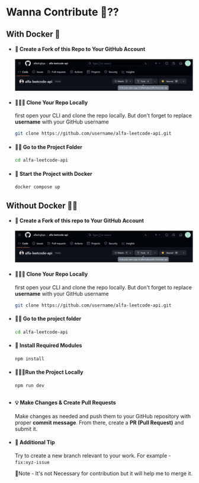 # Wanna Contribute 🤔??

## With Docker 🐳

- #### 🍴 Create a Fork of this Repo to Your GitHub Account

  ![Alt text](./public/demo/contribute.png)

- #### 🧑🏽‍💻 Clone Your Repo Locally

  first open your CLI and clone the repo locally. But don't forget to replace **username** with your GitHub username

  ```bash
  git clone https://github.com/username/alfa-leetcode-api.git
  ```

- #### 👋🏽 Go to the Project Folder

  ```bash
  cd alfa-leetcode-api
  ```

- #### 🚀 Start the Project with Docker
  ```bash
  docker compose up
  ```

## Without Docker 🐳❌

- #### 🍴 Create a Fork of this repo to Your GitHub Account

  ![Alt text](./public/demo/contribute.png)

- #### 🧑🏽‍💻 Clone Your Repo Locally

  first open your CLI and clone the repo locally. But don't forget to replace **username** with your GitHub username

  ```bash
  git clone https://github.com/username/alfa-leetcode-api.git
  ```

- #### 👋🏽 Go to the project folder

  ```bash
  cd alfa-leetcode-api
  ```

- #### 🚀 Install Required Modules

  ```bash
  npm install
  ```

- #### 🏃🏽‍♂️Run the Project Locally

  ```bash
  npm run dev
  ```

##

- #### 💡 Make Changes & Create Pull Requests

  Make changes as needed and push them to your GitHub repository with proper **commit message**. From there, create a **PR (Pull Request)** and submit it.

- #### 📌 Additional Tip

  Try to create a new branch relevant to your work. For example - `fix:xyz-issue`

  📝Note - It's not Necessary for contribution but it will help me to merge it.

#
